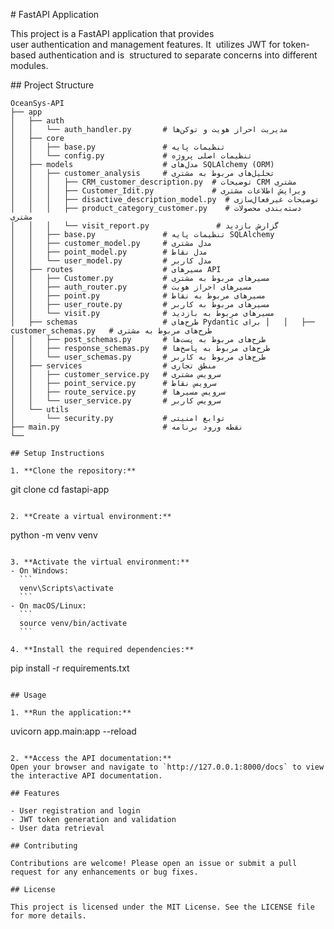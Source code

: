 
# FastAPI Application

This project is a FastAPI application that provides 
user authentication and management features. It 
utilizes JWT for token-based authentication and is 
structured to separate concerns into different 
modules.

## Project Structure

```
OceanSys-API
├── app
│   ├── auth
│   │   └── auth_handler.py       # مدیریت احراز هویت و توکن‌ها
│   ├── core
│   │   ├── base.py               # تنظیمات پایه
│   │   └── config.py             # تنظیمات اصلی پروژه
│   ├── models                    # مدل‌های SQLAlchemy (ORM)
│   │   ├── customer_analysis     # تحلیل‌های مربوط به مشتری
│   │   │   ├── CRM_customer_description.py  # توضیحات CRM مشتری
│   │   │   ├── Customer_Idit.py             # ویرایش اطلاعات مشتری
│   │   │   ├── disactive_description_model.py  # توضیحات غیرفعال‌سازی
│   │   │   ├── product_category_customer.py    # دسته‌بندی محصولات مشتری
│   │   │   └── visit_report.py               # گزارش بازدید
│   │   ├── base.py               # تنظیمات پایه SQLAlchemy
│   │   ├── customer_model.py     # مدل مشتری
│   │   ├── point_model.py        # مدل نقاط
│   │   └── user_model.py         # مدل کاربر
│   ├── routes                    # مسیرهای API
│   │   ├── Customer.py           # مسیرهای مربوط به مشتری
│   │   ├── auth_router.py        # مسیرهای احراز هویت
│   │   ├── point.py              # مسیرهای مربوط به نقاط
│   │   ├── user_route.py         # مسیرهای مربوط به کاربر
│   │   └── visit.py              # مسیرهای مربوط به بازدید
│   ├── schemas                   # طرح‌های Pydantic برای │   │   ├── customer_schemas.py   # طرح‌های مربوط به مشتری
│   │   ├── post_schemas.py       # طرح‌های مربوط به پست‌ها
│   │   ├── response_schemas.py   # طرح‌های مربوط به پاسخ‌ها
│   │   └── user_schemas.py       # طرح‌های مربوط به کاربر
│   ├── services                  # منطق تجاری
│   │   ├── customer_service.py   # سرویس مشتری
│   │   ├── point_service.py      # سرویس نقاط
│   │   ├── route_service.py      # سرویس مسیرها
│   │   └── user_service.py       # سرویس کاربر
│   └── utils
│       └── security.py           # توابع امنیتی
├── main.py                       # نقطه ورود برنامه
└──

## Setup Instructions

1. **Clone the repository:**
   ```
   git clone <repository-url>
   cd fastapi-app
   ```

2. **Create a virtual environment:**
   ```
   python -m venv venv
   ```

3. **Activate the virtual environment:**
   - On Windows:
     ```
     venv\Scripts\activate
     ```
   - On macOS/Linux:
     ```
     source venv/bin/activate
     ```

4. **Install the required dependencies:**
   ```
   pip install -r requirements.txt
   ```

## Usage

1. **Run the application:**
   ```
   uvicorn app.main:app --reload
   ```

2. **Access the API documentation:**
   Open your browser and navigate to `http://127.0.0.1:8000/docs` to view the interactive API documentation.

## Features

- User registration and login
- JWT token generation and validation
- User data retrieval

## Contributing

Contributions are welcome! Please open an issue or submit a pull request for any enhancements or bug fixes.

## License

This project is licensed under the MIT License. See the LICENSE file for more details.